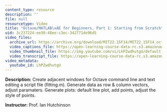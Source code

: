 ```yaml
---
content_type: resource
description: ''
file: null
resourcetype: Video
title: "Octave/MATLAB\xAE for Beginners, Part 1: Starting from Scratch"
uid: 3c237224-ee30-48ee-c3ec-342771de96d5
video_files:
  archive_url: https://archive.org/download/MIT22.15F14/MIT22_15F14_octavefit1_720p.mp4
  video_captions_file: https://open-learning-course-data-rc.s3.amazonaws.com/22-15-essential-numerical-methods-fall-2014/ea1fdf634372556fbff366a1e98a56e1_LhPZwdhutgU.vtt
  video_thumbnail_file: https://img.youtube.com/vi/LhPZwdhutgU/default.jpg
  video_transcript_file: https://open-learning-course-data-rc.s3.amazonaws.com/22-15-essential-numerical-methods-fall-2014/8b88fe4ef5de60a540ede0fd742f65de_LhPZwdhutgU.pdf
video_metadata:
  youtube_id: LhPZwdhutgU
---
```


**Description:** Create adjacent windows for Octave command line and text editing a script file (fitting.m). Generate data as row & column vectors, adjust paramaters. Generate plots: default line plot, add points, adjust the style of points.

**Instructor:** Prof. Ian Hutchinson